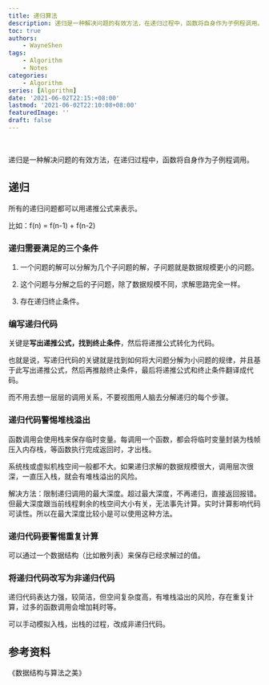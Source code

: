 ```yaml
---
title: 递归算法
description: 递归是一种解决问题的有效方法，在递归过程中，函数将自身作为子例程调用。
toc: true
authors: 
    - WayneShen
tags: 
    - Algorithm
    - Notes
categories: 
    - Algorithm
series: [Algorithm]
date: '2021-06-02T22:15:+08:00'
lastmod: '2021-06-02T22:10:08+08:00'
featuredImage: ''
draft: false
---
```


</br>

递归是一种解决问题的有效方法，在递归过程中，函数将自身作为子例程调用。

<!--more-->

## 递归

所有的递归问题都可以用递推公式来表示。

比如：f(n) = f(n-1) + f(n-2)

### 递归需要满足的三个条件

1. 一个问题的解可以分解为几个子问题的解，子问题就是数据规模更小的问题。

2. 这个问题与分解之后的子问题，除了数据规模不同，求解思路完全一样。

3. 存在递归终止条件。

### 编写递归代码

关键是**写出递推公式，找到终止条件**，然后将递推公式转化为代码。

也就是说，写递归代码的关键就是找到如何将大问题分解为小问题的规律，并且基于此写出递推公式，然后再推敲终止条件，最后将递推公式和终止条件翻译成代码。

而不用去想一层层的调用关系，不要视图用人脑去分解递归的每个步骤。

### 递归代码警惕堆栈溢出

函数调用会使用栈来保存临时变量。每调用一个函数，都会将临时变量封装为栈帧压入内存栈，等函数执行完成返回时，才出栈。

系统栈或虚拟机栈空间一般都不大。如果递归求解的数据规模很大，调用层次很深，一直压入栈，就会有堆栈溢出的风险。

解决方法：限制递归调用的最大深度。超过最大深度，不再递归，直接返回报错。但最大深度跟当前线程剩余的栈空间大小有关，无法事先计算。实时计算影响代码可读性。所以在最大深度比较小是可以使用这种方法。

### 递归代码要警惕重复计算

可以通过一个数据结构（比如散列表）来保存已经求解过的值。

### 将递归代码改写为非递归代码

递归代码表达力强，较简洁，但空间复杂度高，有堆栈溢出的风险，存在重复计算，过多的函数调用会增加耗时等。

可以手动模拟入栈，出栈的过程，改成非递归代码。

## 参考资料

《数据结构与算法之美》
